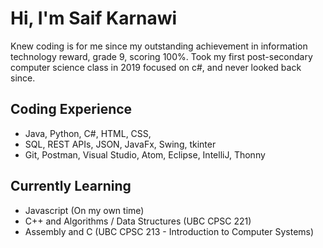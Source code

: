 # Hi, I'm Saif Karnawi
Knew coding is for me since my outstanding achievement in information technology reward, grade 9, scoring 100%. 
Took my first post-secondary computer science class in 2019 focused on c#, and never looked back since.
## Coding Experience
- Java, Python, C#, HTML, CSS, 
- SQL, REST APIs, JSON, JavaFx, Swing, tkinter
- Git, Postman, Visual Studio, Atom, Eclipse, IntelliJ, Thonny
## Currently Learning
- Javascript (On my own time)
- C++ and Algorithms / Data Structures (UBC CPSC 221)
- Assembly and C (UBC CPSC 213 - Introduction to Computer Systems)

